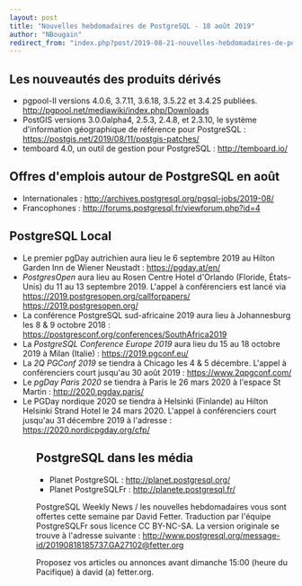 ```yaml
---
layout: post
title: "Nouvelles hebdomadaires de PostgreSQL - 18 août 2019"
author: "NBougain"
redirect_from: "index.php?post/2019-08-21-nouvelles-hebdomadaires-de-postgresql-18-aout-2019 "
---
```



<h2>Les nouveaut&eacute;s des produits d&eacute;riv&eacute;s</h2>

<ul>

<li>pgpool-II versions 4.0.6, 3.7.11, 3.6.18, 3.5.22 et 3.4.25 publi&eacute;es. <a target="_blank" href="http://pgpool.net/mediawiki/index.php/Downloads">http://pgpool.net/mediawiki/index.php/Downloads</a></li>

<li>PostGIS versions 3.0.0alpha4, 2.5.3, 2.4.8, et 2.3.10, le syst&egrave;me d'information g&eacute;ographique de r&eacute;f&eacute;rence pour PostgreSQL&nbsp;: <a target="_blank" href="https://postgis.net/2019/08/11/postgis-patches/">https://postgis.net/2019/08/11/postgis-patches/</a></li>

<li>temboard 4.0, un outil de gestion pour PostgreSQL&nbsp;: <a target="_blank" href="http://temboard.io/">http://temboard.io/</a></li>

</ul>

<!--more-->


<h2>Offres d'emplois autour de PostgreSQL en ao&ucirc;t</h2>

<ul>

<li>Internationales : <a target="_blank" href="http://archives.postgresql.org/pgsql-jobs/2019-08/">http://archives.postgresql.org/pgsql-jobs/2019-08/</a></li>

<li>Francophones : <a target="_blank" href="http://forums.postgresql.fr/viewforum.php?id=4">http://forums.postgresql.fr/viewforum.php?id=4</a></li>

</ul>

<h2>PostgreSQL Local</h2>

<ul>

<li>Le premier pgDay autrichien aura lieu le 6 septembre 2019 au Hilton Garden Inn de Wiener Neustadt&nbsp;: <a target="_blank" href="https://pgday.at/en/">https://pgday.at/en/</a></li>

<li><em>PostgresOpen</em> aura lieu au Rosen Centre Hotel d'Orlando (Floride, &Eacute;tats-Unis) du 11 au 13 septembre 2019. L'appel &agrave; conf&eacute;renciers est lanc&eacute; via <a target="_blank" href="https://2019.postgresopen.org/callforpapers/">https://2019.postgresopen.org/callforpapers/</a> <a target="_blank" href="https://2019.postgresopen.org/">https://2019.postgresopen.org/</a></li>

<li>La conf&eacute;rence PostgreSQL sud-africaine 2019 aura lieu &agrave; Johannesburg les 8 & 9 octobre 2018&nbsp;: <a target="_blank" href="https://postgresconf.org/conferences/SouthAfrica2019">https://postgresconf.org/conferences/SouthAfrica2019</a></li>

<li>La <em>PostgreSQL Conference Europe 2019</em> aura lieu du 15 au 18 octobre 2019 &agrave; Milan (Italie)&nbsp;: <a target="_blank" href="https://2019.pgconf.eu/">https://2019.pgconf.eu/</a></li>

<li>La <em>2Q PGConf 2019</em> se tiendra &agrave; Chicago les 4 & 5 d&eacute;cembre. L'appel &agrave; conf&eacute;renciers court jusqu'au 30 ao&ucirc;t 2019&nbsp;: <a target="_blank" href="https://www.2qpgconf.com/">https://www.2qpgconf.com/</a></li>

<li>Le <em>pgDay Paris 2020</em> se tiendra &agrave; Paris le 26 mars 2020 &agrave; l'espace St Martin&nbsp;: <a target="_blank" href="http://2020.pgday.paris/">http://2020.pgday.paris/</a></li>

<li>Le PGDay nordique 2020 se tiendra &agrave; Helsinki (Finlande) au Hilton Helsinki Strand Hotel le 24 mars 2020. L'appel &agrave; conf&eacute;renciers court jusqu'au 31 d&eacute;cembre 2019 &agrave; l'adresse&nbsp;: <a target="_blank" href="https://2020.nordicpgday.org/cfp/">https://2020.nordicpgday.org/cfp/</a></li>

<ul>

<h2>PostgreSQL dans les m&eacute;dia</h2>

<ul>

<li>Planet PostgreSQL : <a target="_blank" href="http://planet.postgresql.org/">http://planet.postgresql.org/</a></li>

<li>Planet PostgreSQLFr : <a target="_blank" href="http://planete.postgresql.fr/">http://planete.postgresql.fr/</a></li>

</ul>

<p>PostgreSQL Weekly News / les nouvelles hebdomadaires vous sont offertes cette semaine par David Fetter. Traduction par l'&eacute;quipe PostgreSQLFr sous licence CC BY-NC-SA. La version originale se trouve &agrave; l'adresse suivante : <a target="_blank" href="http://www.postgresql.org/message-id/20190818185737.GA27102@fetter.org">http://www.postgresql.org/message-id/20190818185737.GA27102@fetter.org</a></p>

<p>Proposez vos articles ou annonces avant dimanche 15:00 (heure du Pacifique) &agrave; david (a) fetter.org.</p>
